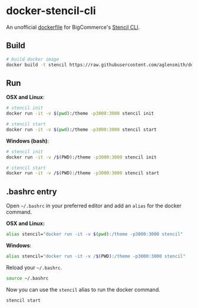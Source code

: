 # docker-stencil-cli

An unofficial [dockerfile](https://docs.docker.com/engine/reference/builder/) for BigCommerce's [Stencil CLI](https://github.com/bigcommerce/stencil-cli).

## Build

```bash
# build docker image
docker build -t stencil https://raw.githubusercontent.com/aglensmith/docker-stencil-cli/master/dockerfile.v2
```

## Run

**OSX and Linux**:

```bash
# stencil init
docker run -it -v $(pwd):/theme -p3000:3000 stencil init

# stencil start
docker run -it -v $(pwd):/theme -p3000:3000 stencil start
```

**Windows (bash)**:

```bash
# stencil init
docker run -it -v /$(PWD):/theme -p3000:3000 stencil init

# stencil start
docker run -it -v /$(PWD):/theme -p3000:3000 stencil start
```

## .bashrc entry

Open `~/.bashrc` in your preferred editor and add an `alias` for the docker command.

**OSX and Linux:**
```bash
alias stencil="docker run -it -v $(pwd):/theme -p3000:3000 stencil"
```

**Windows**:

```bash
alias stencil="docker run -it -v /$(PWD):/theme -p3000:3000 stencil"
```

Reload your `~/.bashrc`.

```bash
source ~/.bashrc
```

Now you can use the `stencil` alias to run the docker command.

```bash
stencil start
```